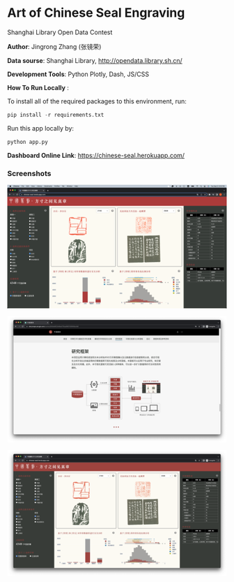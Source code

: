 # Art of Chinese Seal Engraving

Shanghai Library Open Data Contest

**Author**: Jingrong Zhang (张镜荣)

**Data sourse**: Shanghai Library, http://opendata.library.sh.cn/

**Development Tools**: Python Plotly, Dash, JS/CSS

**How To Run Locally** : 

To install all of the required packages to this environment, run:

```python
pip install -r requirements.txt
```

Run this app locally by:

```python
python app.py
```

**Dashboard Online Link**: https://chinese-seal.herokuapp.com/ 

### Screenshots

![screenshot_1](screenshot_1.png)

![screenshot_2](screenshot_2.png)

![screenshot_3](screenshot_3.png)
